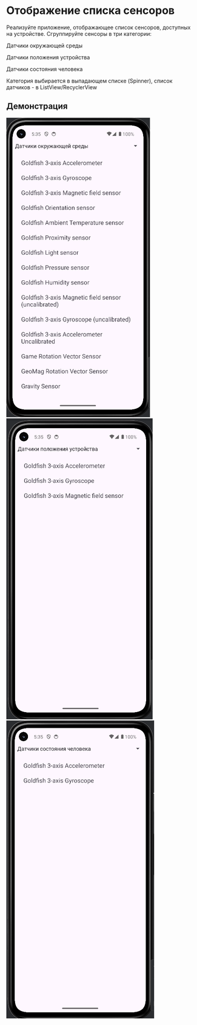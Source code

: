# Отображение списка сенсоров

Реализуйте приложение, отображающее список сенсоров, доступных на устройстве. Сгруппируйте сенсоры в три категории:

Датчики окружающей среды

Датчики положения устройства

Датчики состояния человека

Категория выбирается в выпадающем списке (Spinner), список датчиков - в ListView/RecyclerView

## Демонстрация

![png_1](https://github.com/EkaterinaKugot/Mobile_development/blob/main/Sensors/res1.png)
![png_2](https://github.com/EkaterinaKugot/Mobile_development/blob/main/Sensors/res2.png)
![png_3](https://github.com/EkaterinaKugot/Mobile_development/blob/main/Sensors/res3.png)





